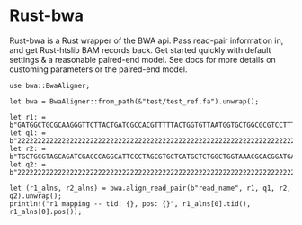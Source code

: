 # Rust-bwa 

Rust-bwa is a Rust wrapper of the BWA api. Pass read-pair information in, and get Rust-htslib BAM records back.
Get started quickly with default settings & a reasonable paired-end model. See docs for more details on customing
parameters or the paired-end model.

```
use bwa::BwaAligner;

let bwa = BwaAligner::from_path(&"test/test_ref.fa").unwrap();

let r1: = b"GATGGCTGCGCAAGGGTTCTTACTGATCGCCACGTTTTTACTGGTGTTAATGGTGCTGGCGCGTCCTTTAGGCAGCGGG";
let q1: = b"2222222222222222222222222222222222222222222222222222222222222222222222222222222";
let r2: = b"TGCTGCGTAGCAGATCGACCCAGGCATTCCCTAGCGTGCTCATGCTCTGGCTGGTAAACGCACGGATGAGGGCAAAAAT";
let q2: = b"2222222222222222222222222222222222222222222222222222222222222222222222222222222";

let (r1_alns, r2_alns) = bwa.align_read_pair(b"read_name", r1, q1, r2, q2).unwrap();
println!("r1 mapping -- tid: {}, pos: {}", r1_alns[0].tid(), r1_alns[0].pos());
```